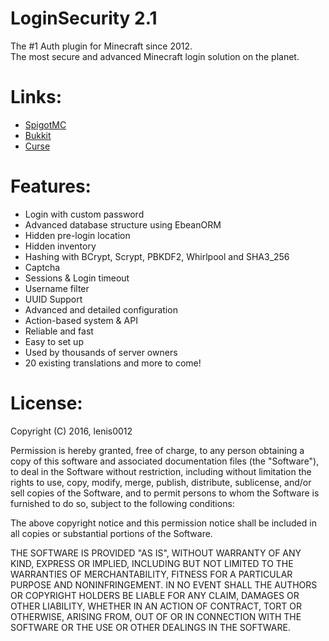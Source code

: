 LoginSecurity 2.1
=================
The #1 Auth plugin for Minecraft since 2012.  
The most secure and advanced Minecraft login solution on the planet.

Links:
======
- [SpigotMC](https://www.spigotmc.org/resources/loginsecurity.19362/)
- [Bukkit](http://dev.bukkit.org/bukkit-plugins/loginsecurity/)
- [Curse](http://mods.curse.com/bukkit-plugins/minecraft/loginsecurity)

Features:
========
- Login with custom password
- Advanced database structure using EbeanORM
- Hidden pre-login location
- Hidden inventory
- Hashing with BCrypt, Scrypt, PBKDF2, Whirlpool and SHA3_256
- Captcha
- Sessions & Login timeout
- Username filter
- UUID Support
- Advanced and detailed configuration
- Action-based system & API
- Reliable and fast
- Easy to set up
- Used by thousands of server owners
- 20 existing translations and more to come!

License:
=======

Copyright (C) 2016, lenis0012


Permission is hereby granted, free of charge, to any person obtaining a copy of this software and associated documentation files (the "Software"), to deal in the Software without restriction, including without limitation the rights to use, copy, modify, merge, publish, distribute, sublicense, and/or sell copies of the Software, and to permit persons to whom the Software is furnished to do so, subject to the following conditions:

The above copyright notice and this permission notice shall be included in all copies or substantial portions of the Software.

THE SOFTWARE IS PROVIDED "AS IS", WITHOUT WARRANTY OF ANY KIND, EXPRESS OR IMPLIED, INCLUDING BUT NOT LIMITED TO THE WARRANTIES OF MERCHANTABILITY, FITNESS FOR A PARTICULAR PURPOSE AND NONINFRINGEMENT. IN NO EVENT SHALL THE AUTHORS OR COPYRIGHT HOLDERS BE LIABLE FOR ANY CLAIM, DAMAGES OR OTHER LIABILITY, WHETHER IN AN ACTION OF CONTRACT, TORT OR OTHERWISE, ARISING FROM, OUT OF OR IN CONNECTION WITH THE SOFTWARE OR THE USE OR OTHER DEALINGS IN THE SOFTWARE.
